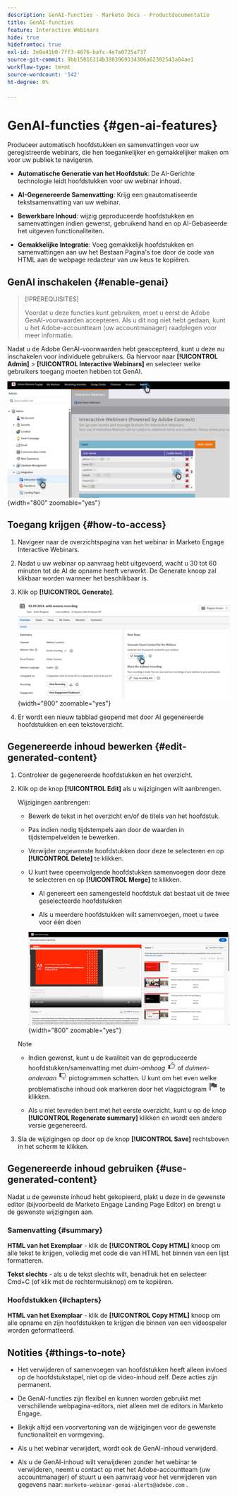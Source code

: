```yaml
---
description: GenAI-functies - Marketo Docs - Productdocumentatie
title: GenAI-functies
feature: Interactive Webinars
hide: true
hidefromtoc: true
exl-id: 3e0a41b0-7ff3-4676-bafc-4e7a0725a737
source-git-commit: 9bb15816314b3803969334306a62302543a04ae1
workflow-type: tm+mt
source-wordcount: '542'
ht-degree: 0%

---
```


# GenAI-functies {#gen-ai-features}

Produceer automatisch hoofdstukken en samenvattingen voor uw geregistreerde webinars, die hen toegankelijker en gemakkelijker maken om voor uw publiek te navigeren.

* **Automatische Generatie van het Hoofdstuk**: De AI-Gerichte technologie leidt hoofdstukken voor uw webinar inhoud.

* **AI-Gegenereerde Samenvatting**: Krijg een geautomatiseerde tekstsamenvatting van uw webinar.

* **Bewerkbare Inhoud**: wijzig geproduceerde hoofdstukken en samenvattingen indien gewenst, gebruikend hand en op AI-Gebaseerde het uitgeven functionaliteiten.

* **Gemakkelijke Integratie**: Voeg gemakkelijk hoofdstukken en samenvattingen aan uw het Bestaan Pagina&#39;s toe door de code van HTML aan de webpage redacteur van uw keus te kopiëren.

## GenAI inschakelen {#enable-genai}

>[!PREREQUISITES]
>
>Voordat u deze functies kunt gebruiken, moet u eerst de Adobe GenAI-voorwaarden accepteren. Als u dit nog niet hebt gedaan, kunt u het Adobe-accountteam (uw accountmanager) raadplegen voor meer informatie.

Nadat u de Adobe GenAI-voorwaarden hebt geaccepteerd, kunt u deze nu inschakelen voor individuele gebruikers. Ga hiervoor naar **[!UICONTROL Admin]** > **[!UICONTROL Interactive Webinars]** en selecteer welke gebruikers toegang moeten hebben tot GenAI.

![](assets/gen-ai-features-1.png){width="800" zoomable="yes"}

## Toegang krijgen {#how-to-access}

1. Navigeer naar de overzichtspagina van het webinar in Marketo Engage Interactive Webinars.

1. Nadat u uw webinar op aanvraag hebt uitgevoerd, wacht u 30 tot 60 minuten tot de AI de opname heeft verwerkt. De Generate knoop zal klikbaar worden wanneer het beschikbaar is.

1. Klik op **[!UICONTROL Generate]**.

   ![](assets/gen-ai-features-2.png){width="800" zoomable="yes"}

1. Er wordt een nieuw tabblad geopend met door AI gegenereerde hoofdstukken en een tekstoverzicht.

## Gegenereerde inhoud bewerken {#edit-generated-content}

1. Controleer de gegenereerde hoofdstukken en het overzicht.

1. Klik op de knop **[!UICONTROL Edit]** als u wijzigingen wilt aanbrengen.

   Wijzigingen aanbrengen:

   * Bewerk de tekst in het overzicht en/of de titels van het hoofdstuk.

   * Pas indien nodig tijdstempels aan door de waarden in tijdstempelvelden te bewerken.

   * Verwijder ongewenste hoofdstukken door deze te selecteren en op **[!UICONTROL Delete]** te klikken.

   * U kunt twee opeenvolgende hoofdstukken samenvoegen door deze te selecteren en op **[!UICONTROL Merge]** te klikken.

      * AI genereert een samengesteld hoofdstuk dat bestaat uit de twee geselecteerde hoofdstukken

      * Als u meerdere hoofdstukken wilt samenvoegen, moet u twee voor één doen

     ![](assets/gen-ai-features-3.png){width="800" zoomable="yes"}

   >[!NOTE]
   >
   >* Indien gewenst, kunt u de kwaliteit van de geproduceerde hoofdstukken/samenvatting met _duim-omhoog_ ![ duimen omhoog pictogram ](assets/icon-thumbs-up.png) of _duimen-onderaan_ ![ duimen neer pictogram ](assets/icon-thumbs-down.png) pictogrammen schatten. U kunt om het even welke problematische inhoud ook markeren door het vlagpictogram ![ pictogram van de Vlag ](assets/icon-flag.png) te klikken.
   >
   >* Als u niet tevreden bent met het eerste overzicht, kunt u op de knop **[!UICONTROL Regenerate summary]** klikken en wordt een andere versie gegenereerd.

1. Sla de wijzigingen op door op de knop **[!UICONTROL Save]** rechtsboven in het scherm te klikken.

## Gegenereerde inhoud gebruiken {#use-generated-content}

Nadat u de gewenste inhoud hebt gekopieerd, plakt u deze in de gewenste editor (bijvoorbeeld de Marketo Engage Landing Page Editor) en brengt u de gewenste wijzigingen aan.

### Samenvatting {#summary}

**HTML van het Exemplaar** - klik de **[!UICONTROL Copy HTML]** knoop om alle tekst te krijgen, volledig met code die van HTML het binnen van een lijst formatteren.

**Tekst slechts** - als u de tekst slechts wilt, benadruk het en selecteer Cmd+C (of klik met de rechtermuisknop) om te kopiëren.

### Hoofdstukken {#chapters}

**HTML van het Exemplaar** - klik de **[!UICONTROL Copy HTML]** knoop om alle opname en zijn hoofdstukken te krijgen die binnen van een videospeler worden geformatteerd.

## Notities {#things-to-note}

* Het verwijderen of samenvoegen van hoofdstukken heeft alleen invloed op de hoofdstukstapel, niet op de video-inhoud zelf. Deze acties zijn permanent.

* De GenAI-functies zijn flexibel en kunnen worden gebruikt met verschillende webpagina-editors, niet alleen met de editors in Marketo Engage.

* Bekijk altijd een voorvertoning van de wijzigingen voor de gewenste functionaliteit en vormgeving.

* Als u het webinar verwijdert, wordt ook de GenAI-inhoud verwijderd.

* Als u de GenAI-inhoud wilt verwijderen zonder het webinar te verwijderen, neemt u contact op met het Adobe-accountteam (uw accountmanager) of stuurt u een aanvraag voor het verwijderen van gegevens naar: `marketo-webinar-genai-alerts@adobe.com` .
